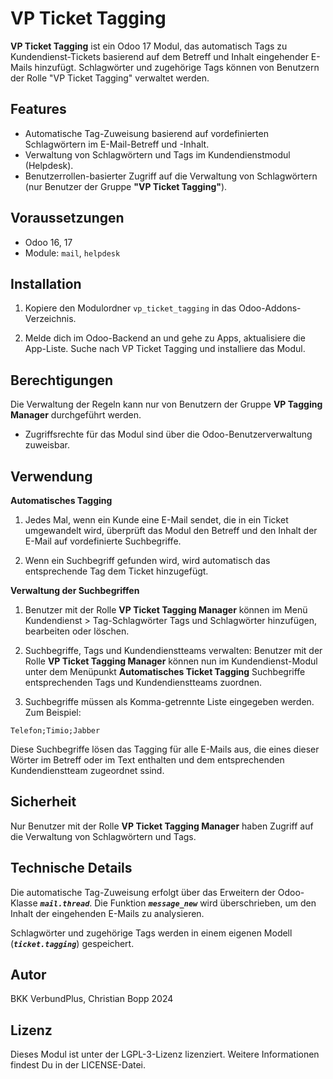 # VP Ticket Tagging

**VP Ticket Tagging** ist ein Odoo 17 Modul, das automatisch Tags zu Kundendienst-Tickets basierend auf dem Betreff und Inhalt eingehender E-Mails hinzufügt. Schlagwörter und zugehörige Tags können von Benutzern der Rolle "VP Ticket Tagging" verwaltet werden.

## Features

- Automatische Tag-Zuweisung basierend auf vordefinierten Schlagwörtern im E-Mail-Betreff und -Inhalt.
- Verwaltung von Schlagwörtern und Tags im Kundendienstmodul (Helpdesk).
- Benutzerrollen-basierter Zugriff auf die Verwaltung von Schlagwörtern (nur Benutzer der Gruppe **"VP Ticket Tagging"**).

## Voraussetzungen

- Odoo 16, 17
- Module: `mail`, `helpdesk`

## Installation

1. Kopiere den Modulordner `vp_ticket_tagging` in das Odoo-Addons-Verzeichnis.

2. Melde dich im Odoo-Backend an und gehe zu Apps, aktualisiere die App-Liste. Suche nach VP Ticket Tagging und installiere das Modul.

## Berechtigungen

Die Verwaltung der Regeln kann nur von Benutzern der Gruppe **VP Tagging Manager** durchgeführt werden.
- Zugriffsrechte für das Modul sind über die Odoo-Benutzerverwaltung zuweisbar.

## Verwendung
**Automatisches Tagging**

1. Jedes Mal, wenn ein Kunde eine E-Mail sendet, die in ein Ticket umgewandelt wird, überprüft das Modul den Betreff und den Inhalt der E-Mail auf vordefinierte Suchbegriffe.

2. Wenn ein Suchbegriff gefunden wird, wird automatisch das entsprechende Tag dem Ticket hinzugefügt.

**Verwaltung der Suchbegriffen**

1. Benutzer mit der Rolle **VP Ticket Tagging Manager** können im Menü Kundendienst > Tag-Schlagwörter Tags und Schlagwörter hinzufügen, bearbeiten oder löschen.

2. Suchbegriffe, Tags und Kundendienstteams verwalten: Benutzer mit der Rolle **VP Ticket Tagging Manager** können nun im Kundendienst-Modul unter dem Menüpunkt **Automatisches Ticket Tagging** Suchbegriffe entsprechenden Tags und Kundendienstteams zuordnen.

2. Suchbegriffe müssen als Komma-getrennte Liste eingegeben werden. Zum Beispiel:

```csv
Telefon;Timio;Jabber
```

Diese Suchbegriffe lösen das Tagging für alle E-Mails aus, die eines dieser Wörter im Betreff oder im Text enthalten und dem entsprechenden Kundendienstteam zugeordnet ssind.

## Sicherheit

Nur Benutzer mit der Rolle **VP Ticket Tagging Manager** haben Zugriff auf die Verwaltung von Schlagwörtern und Tags.

## Technische Details

Die automatische Tag-Zuweisung erfolgt über das Erweitern der Odoo-Klasse ***`mail.thread`***. Die Funktion ***```message_new```*** wird überschrieben, um den Inhalt der eingehenden E-Mails zu analysieren.

Schlagwörter und zugehörige Tags werden in einem eigenen Modell (***```ticket.tagging```***) gespeichert.

## Autor
BKK VerbundPlus, Christian Bopp 2024

## Lizenz
Dieses Modul ist unter der LGPL-3-Lizenz lizenziert. Weitere Informationen findest Du in der LICENSE-Datei.

